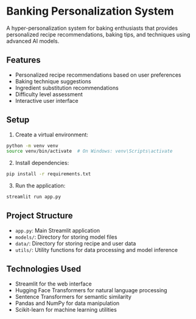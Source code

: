 # Banking Personalization System

A hyper-personalization system for baking enthusiasts that provides personalized recipe recommendations, baking tips, and techniques using advanced AI models.

## Features

- Personalized recipe recommendations based on user preferences
- Baking technique suggestions
- Ingredient substitution recommendations
- Difficulty level assessment
- Interactive user interface

## Setup

1. Create a virtual environment:
```bash
python -m venv venv
source venv/bin/activate  # On Windows: venv\Scripts\activate
```

2. Install dependencies:
```bash
pip install -r requirements.txt
```

3. Run the application:
```bash
streamlit run app.py
```

## Project Structure

- `app.py`: Main Streamlit application
- `models/`: Directory for storing model files
- `data/`: Directory for storing recipe and user data
- `utils/`: Utility functions for data processing and model inference

## Technologies Used

- Streamlit for the web interface
- Hugging Face Transformers for natural language processing
- Sentence Transformers for semantic similarity
- Pandas and NumPy for data manipulation
- Scikit-learn for machine learning utilities 
